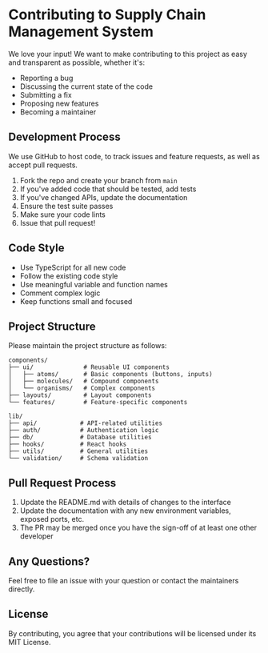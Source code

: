 # Contributing to Supply Chain Management System

We love your input! We want to make contributing to this project as easy and transparent as possible, whether it's:

- Reporting a bug
- Discussing the current state of the code
- Submitting a fix
- Proposing new features
- Becoming a maintainer

## Development Process

We use GitHub to host code, to track issues and feature requests, as well as accept pull requests.

1. Fork the repo and create your branch from `main`
2. If you've added code that should be tested, add tests
3. If you've changed APIs, update the documentation
4. Ensure the test suite passes
5. Make sure your code lints
6. Issue that pull request!

## Code Style

- Use TypeScript for all new code
- Follow the existing code style
- Use meaningful variable and function names
- Comment complex logic
- Keep functions small and focused

## Project Structure

Please maintain the project structure as follows:

```
components/
├── ui/              # Reusable UI components
│   ├── atoms/       # Basic components (buttons, inputs)
│   ├── molecules/   # Compound components
│   └── organisms/   # Complex components
├── layouts/         # Layout components
└── features/        # Feature-specific components

lib/
├── api/            # API-related utilities
├── auth/           # Authentication logic
├── db/             # Database utilities
├── hooks/          # React hooks
├── utils/          # General utilities
└── validation/     # Schema validation
```

## Pull Request Process

1. Update the README.md with details of changes to the interface
2. Update the documentation with any new environment variables, exposed ports, etc.
3. The PR may be merged once you have the sign-off of at least one other developer

## Any Questions?

Feel free to file an issue with your question or contact the maintainers directly.

## License

By contributing, you agree that your contributions will be licensed under its MIT License.
